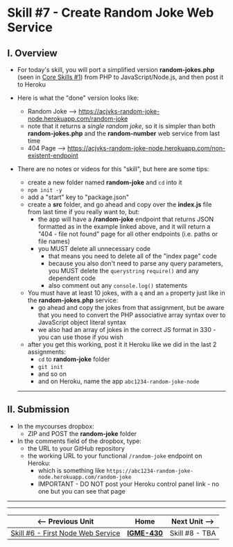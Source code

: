 # Skill #7 - Create Random Joke Web Service

## I. Overview
- For today's skill, you will port a simplified version **random-jokes.php** (seen in [Core Skills #1](./1-client-tools-and-http-protocol.md)) from PHP to JavaScript/Node.js, and then post it to Heroku
- Here is what the "done" version looks like:
  - Random Joke --> https://acjvks-random-joke-node.herokuapp.com/random-joke
  - note that it returns a *single random joke*, so it is simpler than both **random-jokes.php** and the **random-number** web service from last time
  - 404 Page --> https://acjvks-random-joke-node.herokuapp.com/non-existent-endpoint
- There are no notes or videos for this "skill", but here are some tips:
  - create a new folder named **random-joke** and `cd` into it
  - `npm init -y`
  - add a "start" key to "package.json"
  - create a **src** folder, and go ahead and copy over the **index.js** file from last time if you really want to, but:
    - the app will have a **/random-joke** endpoint that returns JSON formatted as in the example linked above, and it will return a "404 - file not found" page for all other endpoints (i.e. paths or file names)
    - you MUST delete all unnecessary code
      - that means you need to delete all of the "index page" code
      - because you also don't need to parse any query parameters, you MUST delete the `querystring` `require()` and any dependent code
      - also comment out any `console.log()` statements
   - You must have at least 10 jokes, with a `q` and an `a` property just like in the **random-jokes.php** service:
     - go ahead and copy the jokes from that assignment, but be aware that you need to convert the PHP associative array syntax over to JavaScript object literal syntax
     - we also had an array of jokes in the correct JS format in 330 - you can use those if you wish
  - after you get this working, post it it Heroku like we did in the last 2 assignments:
    - `cd` to **random-joke** folder
    - `git init`
    - and so on
    - and on Heroku, name the app `abc1234-random-joke-node`
  
  <hr>
  
## II. Submission
     
- In the mycourses dropbox:
  - ZIP and POST the **random-joke** folder
- In the comments field of the dropbox, type:
  - the URL to your GitHub repository
  - the working URL to your functional `/random-joke` endpoint on Heroku:
    - which is something like `https://abc1234-random-joke-node.herokuapp.com/random-joke`
    - IMPORTANT - DO NOT post your Heroku control panel link - no one but you can see that page
    
<hr><hr>

| <-- Previous Unit | Home | Next Unit -->
| --- | --- | --- 
|   [Skill #6 - First Node Web Service](6-first-node-web-service.md) |  [**IGME-430**](../) | Skill #8 - TBA
